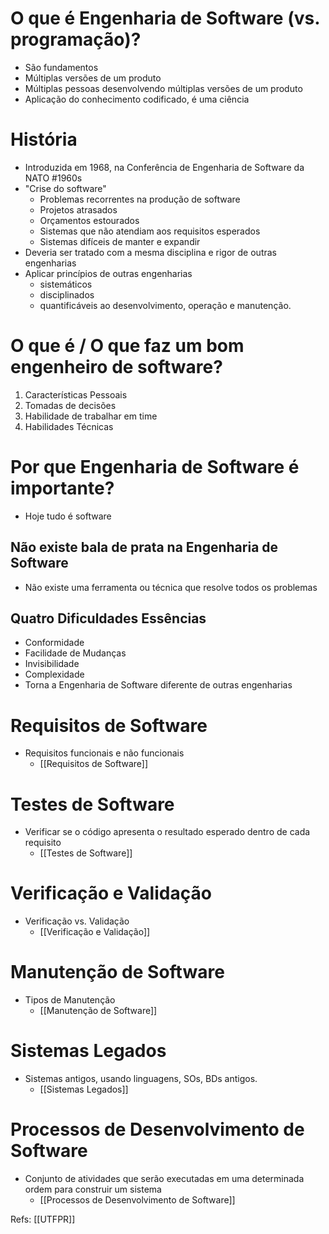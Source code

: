 # O que é Engenharia de Software (vs. programação)?

- São fundamentos
- Múltiplas versões de um produto
- Múltiplas pessoas desenvolvendo múltiplas versões de um produto
- Aplicação do conhecimento codificado, é uma ciência
# História

- Introduzida em 1968, na Conferência de Engenharia de Software da NATO #1960s
- "Crise do software" 
	- Problemas recorrentes na produção de software
	- Projetos atrasados
	- Orçamentos estourados
	- Sistemas que não atendiam aos requisitos esperados 
	- Sistemas difíceis de manter e expandir
- Deveria ser tratado com a mesma disciplina e rigor de outras engenharias
- Aplicar princípios de outras engenharias
	- sistemáticos
	- disciplinados
	- quantificáveis ao desenvolvimento, operação e manutenção.
# O que é / O que faz um bom engenheiro de software?

1. Características Pessoais
2. Tomadas de decisões
3. Habilidade de trabalhar em time
4. Habilidades Técnicas
# Por que Engenharia de Software é importante?

- Hoje tudo é software
## Não existe bala de prata na Engenharia de Software

- Não existe uma ferramenta ou técnica que resolve todos os problemas
## Quatro Dificuldades Essências

- Conformidade
- Facilidade de Mudanças
- Invisibilidade
- Complexidade
- Torna a Engenharia de Software diferente de outras engenharias
# Requisitos de Software

- Requisitos funcionais e não funcionais
	- [[Requisitos de Software]]
# Testes de Software

- Verificar se o código apresenta o resultado esperado dentro de cada requisito
	- [[Testes de Software]]
# Verificação e Validação

- Verificação vs. Validação
	- [[Verificação e Validação]]
# Manutenção de Software

- Tipos de Manutenção
	- [[Manutenção de Software]]
# Sistemas Legados

- Sistemas antigos, usando linguagens, SOs, BDs antigos.
	- [[Sistemas Legados]]
# Processos de Desenvolvimento de Software

- Conjunto de atividades que serão executadas em uma determinada ordem para construir um sistema
	- [[Processos de Desenvolvimento de Software]]

Refs: [[UTFPR]]